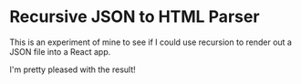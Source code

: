 # Recursive JSON to HTML Parser

This is an experiment of mine to see if I could use recursion to render out a JSON file into a React app.

I'm pretty pleased with the result!